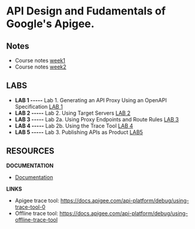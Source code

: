 

# API Design and Fudamentals of Google's Apigee.

## Notes

- Course notes [week1](Course_Notes_S1.md)
- Course notes [week2](Course_Notes_S2.md)



## LABS

- **LAB 1 -----** Lab 1. Generating an API Proxy Using an OpenAPI Specification [LAB 1](Lab1_Generating_an_API_Proxy_Using_an_OpenAPI_Specifications.md)
- **LAB 2 -----** Lab 2. Using Target Servers [LAB 2](Lab2_Using_Target_Server.md)
- **LAB 3 -----** Lab 2a. Using Proxy Endpoints and Route Rules [LAB 3](Lab3_Using_proxy_Endpoints_and_Route_Rules.md)
- **LAB 4 -----** Lab 2b. Using the Trace Tool [LAB 4](Lab4_Using_the_Trace_tool.md)
- **LAB 5 -----** Lab 3. Publishing APIs as Product [LAB5](Lab5_Publishing_APIs_as_Product.md)



## RESOURCES

**DOCUMENTATION**

- [Documentation](./docs/)

**LINKS**

- Apigee trace tool:  https://docs.apigee.com/api-platform/debug/using-trace-tool-0
- Offline trace tool: https://docs.apigee.com/api-platform/debug/using-offline-trace-tool

